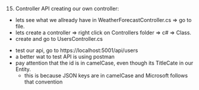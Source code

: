 15. Controller API
    creating our own controller:

- lets see what we allready have in WeatherForecastController.cs => go to file.
- lets create a controller => right click on Controllers folder => c# => Class.
- create and go to UsersController.cs

* test our api, go to https://localhost:5001/api/users
* a better wat to test API is using postman
* pay attention that the id is in camelCase, even though its TitleCate in our Entity.
  - this is because JSON keys are in camelCase and Microsoft follows that convention
